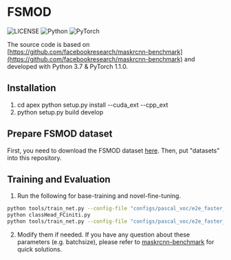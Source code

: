 # FSMOD

![LICENSE](https://img.shields.io/badge/license-MIT-green)
![Python](https://img.shields.io/badge/python-3.7-blue.svg)
![PyTorch](https://img.shields.io/badge/pytorch-1.1.0-%237732a8)

The source code is based on  [https://github.com/facebookresearch/maskrcnn-benchmark](https://github.com/facebookresearch/maskrcnn-benchmark) and developed with Python 3.7 & PyTorch 1.1.0.

## Installation
1. cd apex
   python setup.py install --cuda_ext --cpp_ext
2. python setup.py build develop

## Prepare FSMOD dataset
First, you need to download the FSMOD dataset [here](https://drive.google.com/file/d/14muqZUdbpnYQ_30ZpAP9KqrVVHSkJOhU/view?usp=sharing).
Then, put "datasets" into this repository.

## Training and Evaluation
1. Run the following for base-training and novel-fine-tuning.

```bash
python tools/train_net.py --config-file "configs/pascal_voc/e2e_faster_rcnn_R_50_FPN_base.yaml"
python classHead_FCiniti.py
python tools/train_net.py --config-file "configs/pascal_voc/e2e_faster_rcnn_R_50_FPN_novel.yaml"
```

2. Modify them if needed. If you have any question about these parameters (e.g. batchsize), please refer to [maskrcnn-benchmark](https://github.com/facebookresearch/maskrcnn-benchmark) for quick solutions.
